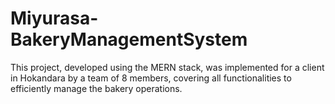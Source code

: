 # Miyurasa-BakeryManagementSystem
This project, developed using the MERN stack, was implemented for a client in Hokandara by a team of 8 members, covering all functionalities to efficiently manage the bakery operations.
